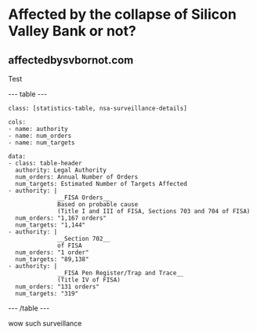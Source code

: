 # Affected by the collapse of Silicon Valley Bank or not?
## affectedbysvbornot.com

Test

--- table ---

    class: [statistics-table, nsa-surveillance-details]

    cols:
    - name: authority
    - name: num_orders
    - name: num_targets

    data:
    - class: table-header
      authority: Legal Authority
      num_orders: Annual Number of Orders
      num_targets: Estimated Number of Targets Affected
    - authority: |
                  __FISA Orders__
                  Based on probable cause
                  (Title I and III of FISA, Sections 703 and 704 of FISA)
      num_orders: "1,167 orders"
      num_targets: "1,144"
    - authority: |
                  __Section 702__
                  of FISA
      num_orders: "1 order"
      num_targets: "89,138"
    - authority: |
                  __FISA Pen Register/Trap and Trace__
                  (Title IV of FISA)
      num_orders: "131 orders"
      num_targets: "319"

--- /table ---

wow such surveillance
